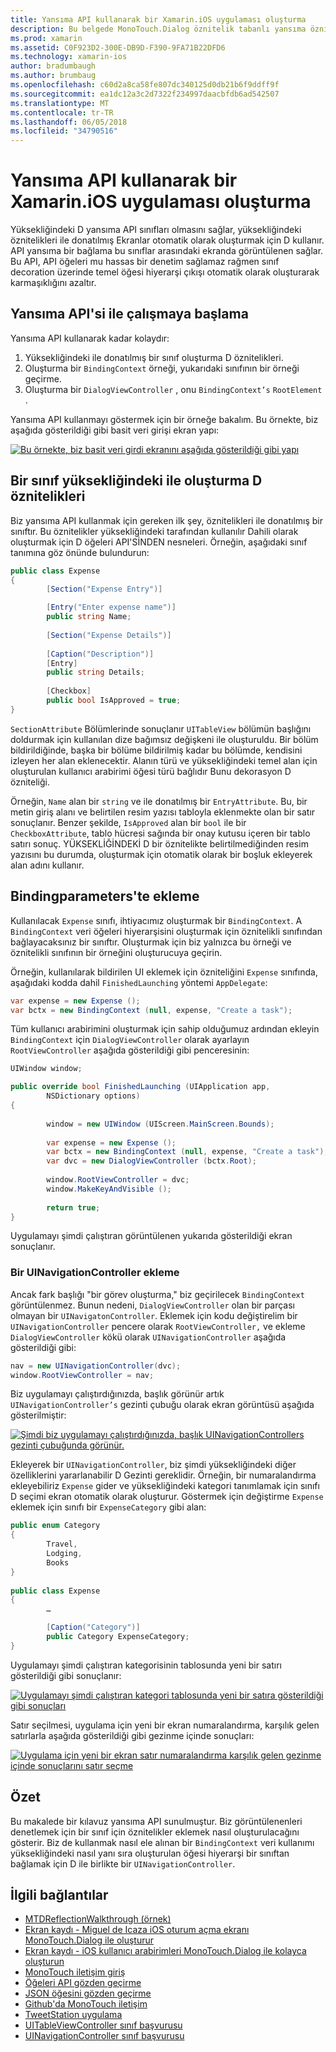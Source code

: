 ```yaml
---
title: Yansıma API kullanarak bir Xamarin.iOS uygulaması oluşturma
description: Bu belgede MonoTouch.Dialog öznitelik tabanlı yansıma öznitelikleri ile donatılmış sınıflar temel UI oluşturan API açıklanmaktadır.
ms.prod: xamarin
ms.assetid: C0F923D2-300E-DB9D-F390-9FA71B22DFD6
ms.technology: xamarin-ios
author: bradumbaugh
ms.author: brumbaug
ms.openlocfilehash: c60d2a8ca58fe807dc340125d0db21b6f9ddff9f
ms.sourcegitcommit: ea1dc12a3c2d7322f234997daacbfdb6ad542507
ms.translationtype: MT
ms.contentlocale: tr-TR
ms.lasthandoff: 06/05/2018
ms.locfileid: "34790516"
---
```

# <a name="creating-a-xamarinios-application-using-the-reflection-api"></a>Yansıma API kullanarak bir Xamarin.iOS uygulaması oluşturma

Yüksekliğindeki D yansıma API sınıfları olmasını sağlar, yüksekliğindeki öznitelikleri ile donatılmış Ekranlar otomatik olarak oluşturmak için D kullanır. API yansıma bir bağlama bu sınıflar arasındaki ekranda görüntülenen sağlar. Bu API, API öğeleri mu hassas bir denetim sağlamaz rağmen sınıf decoration üzerinde temel öğesi hiyerarşi çıkışı otomatik olarak oluşturarak karmaşıklığını azaltır.

 <a name="Getting_Started_with_the_Reflection_API" />


## <a name="getting-started-with-the-reflection-api"></a>Yansıma API'si ile çalışmaya başlama

Yansıma API kullanarak kadar kolaydır:

1.  Yüksekliğindeki ile donatılmış bir sınıf oluşturma D öznitelikleri.
1.  Oluşturma bir `BindingContext` örneği, yukarıdaki sınıfının bir örneği geçirme. 
1.  Oluşturma bir `DialogViewController` , onu `BindingContext’s` `RootElement` . 


Yansıma API kullanmayı göstermek için bir örneğe bakalım. Bu örnekte, biz aşağıda gösterildiği gibi basit veri girişi ekran yapı:

 [![](reflection-api-walkthrough-images/01-expense-entry.png "Bu örnekte, biz basit veri girdi ekranını aşağıda gösterildiği gibi yapı")](reflection-api-walkthrough-images/01-expense-entry.png#lightbox)

 <a name="Creating_a_Class_with_MT.D_Attributes" />

## <a name="creating-a-class-with-mtd-attributes"></a>Bir sınıf yüksekliğindeki ile oluşturma D öznitelikleri

Biz yansıma API kullanmak için gereken ilk şey, öznitelikleri ile donatılmış bir sınıftır. Bu öznitelikler yüksekliğindeki tarafından kullanılır Dahili olarak oluşturmak için D öğeleri API'SİNDEN nesneleri. Örneğin, aşağıdaki sınıf tanımına göz önünde bulundurun:

```csharp
public class Expense
{
        [Section("Expense Entry")]

        [Entry("Enter expense name")]
        public string Name;
        
        [Section("Expense Details")]
  
        [Caption("Description")]
        [Entry]
        public string Details;
        
        [Checkbox]
        public bool IsApproved = true;
}
```

`SectionAttribute` Bölümlerinde sonuçlanır `UITableView` bölümün başlığını doldurmak için kullanılan dize bağımsız değişkeni ile oluşturuldu. Bir bölüm bildirildiğinde, başka bir bölüme bildirilmiş kadar bu bölümde, kendisini izleyen her alan eklenecektir.
Alanın türü ve yüksekliğindeki temel alan için oluşturulan kullanıcı arabirimi öğesi türü bağlıdır Bunu dekorasyon D özniteliği.

Örneğin, `Name` alan bir `string` ve ile donatılmış bir `EntryAttribute`. Bu, bir metin giriş alanı ve belirtilen resim yazısı tabloyla eklenmekte olan bir satır sonuçlanır. Benzer şekilde, `IsApproved` alan bir `bool` ile bir `CheckboxAttribute`, tablo hücresi sağında bir onay kutusu içeren bir tablo satırı sonuç. YÜKSEKLİĞİNDEKİ D bir öznitelikte belirtilmediğinden resim yazısını bu durumda, oluşturmak için otomatik olarak bir boşluk ekleyerek alan adını kullanır.

 <a name="Adding_the_BindingContext" />


## <a name="adding-the-bindingcontext"></a>Bindingparameters'te ekleme

Kullanılacak `Expense` sınıfı, ihtiyacımız oluşturmak bir `BindingContext`. A `BindingContext` veri öğeleri hiyerarşisini oluşturmak için öznitelikli sınıfından bağlayacaksınız bir sınıftır. Oluşturmak için biz yalnızca bu örneği ve öznitelikli sınıfının bir örneğini oluşturucuya geçirin.

Örneğin, kullanılarak bildirilen UI eklemek için özniteliğini `Expense` sınıfında, aşağıdaki kodda dahil `FinishedLaunching` yöntemi `AppDelegate`:

```csharp
var expense = new Expense ();
var bctx = new BindingContext (null, expense, "Create a task");
```

Tüm kullanıcı arabirimini oluşturmak için sahip olduğumuz ardından ekleyin `BindingContext` için `DialogViewController` olarak ayarlayın `RootViewController` aşağıda gösterildiği gibi penceresinin:

```csharp
UIWindow window;

public override bool FinishedLaunching (UIApplication app, 
        NSDictionary options)
{
   
        window = new UIWindow (UIScreen.MainScreen.Bounds);
            
        var expense = new Expense ();
        var bctx = new BindingContext (null, expense, "Create a task");
        var dvc = new DialogViewController (bctx.Root);
            
        window.RootViewController = dvc;
        window.MakeKeyAndVisible ();
            
        return true;
}
```

Uygulamayı şimdi çalıştıran görüntülenen yukarıda gösterildiği ekran sonuçlanır.

 <a name="Adding_a_UINavigationController" />


### <a name="adding-a-uinavigationcontroller"></a>Bir UINavigationController ekleme

Ancak fark başlığı "bir görev oluşturma," biz geçirilecek `BindingContext` görüntülenmez. Bunun nedeni, `DialogViewController` olan bir parçası olmayan bir `UINavigatonController`. Eklemek için kodu değiştirelim bir `UINavigationController` pencere olarak `RootViewController,` ve ekleme `DialogViewController` kökü olarak `UINavigationController` aşağıda gösterildiği gibi:

```csharp
nav = new UINavigationController(dvc);
window.RootViewController = nav;
```

Biz uygulamayı çalıştırdığınızda, başlık görünür artık `UINavigationController’s` gezinti çubuğu olarak ekran görüntüsü aşağıda gösterilmiştir:

 [![](reflection-api-walkthrough-images/02-create-task.png "Şimdi biz uygulamayı çalıştırdığınızda, başlık UINavigationControllers gezinti çubuğunda görünür.")](reflection-api-walkthrough-images/02-create-task.png#lightbox)

Ekleyerek bir `UINavigationController`, biz şimdi yüksekliğindeki diğer özelliklerini yararlanabilir D Gezinti gereklidir. Örneğin, bir numaralandırma ekleyebiliriz `Expense` gider ve yüksekliğindeki kategori tanımlamak için sınıfı D seçimi ekran otomatik olarak oluşturur. Göstermek için değiştirme `Expense` eklemek için sınıfı bir `ExpenseCategory` gibi alan:

```csharp
public enum Category
{
        Travel,
        Lodging,
        Books
}
        
public class Expense
{
        …

        [Caption("Category")]
        public Category ExpenseCategory;
}
```

Uygulamayı şimdi çalıştıran kategorisinin tablosunda yeni bir satırı gösterildiği gibi sonuçlanır:

 [![](reflection-api-walkthrough-images/03-set-details.png "Uygulamayı şimdi çalıştıran kategori tablosunda yeni bir satıra gösterildiği gibi sonuçları")](reflection-api-walkthrough-images/03-set-details.png#lightbox)

Satır seçilmesi, uygulama için yeni bir ekran numaralandırma, karşılık gelen satırlarla aşağıda gösterildiği gibi gezinme içinde sonuçları:

 [![](reflection-api-walkthrough-images/04-set-category.png "Uygulama için yeni bir ekran satır numaralandırma karşılık gelen gezinme içinde sonuçlarını satır seçme")](reflection-api-walkthrough-images/04-set-category.png#lightbox)

 <a name="Summary" />


## <a name="summary"></a>Özet

Bu makalede bir kılavuz yansıma API sunulmuştur. Biz görüntülenenleri denetlemek için bir sınıf için öznitelikler eklemek nasıl oluşturulacağını gösterir. Biz de kullanmak nasıl ele alınan bir `BindingContext` veri kullanımı yüksekliğindeki nasıl yanı sıra oluşturulan öğesi hiyerarşi bir sınıftan bağlamak için D ile birlikte bir `UINavigationController`.


## <a name="related-links"></a>İlgili bağlantılar

- [MTDReflectionWalkthrough (örnek)](https://developer.xamarin.com/samples/MTDReflectionWalkthrough/)
- [Ekran kaydı - Miguel de Icaza iOS oturum açma ekranı MonoTouch.Dialog ile oluşturur](http://youtu.be/3butqB1EG0c)
- [Ekran kaydı - iOS kullanıcı arabirimleri MonoTouch.Dialog ile kolayca oluşturun](http://youtu.be/j7OC5r8ZkYg)
- [MonoTouch iletişim giriş](~/ios/user-interface/monotouch.dialog/index.md)
- [Öğeleri API gözden geçirme](~/ios/user-interface/monotouch.dialog/elements-api-walkthrough.md)
- [JSON öğesini gözden geçirme](~/ios/user-interface/monotouch.dialog/monotouch.dialog-json-markup.md)
- [Github'da MonoTouch iletişim](https://github.com/migueldeicaza/MonoTouch.Dialog)
- [TweetStation uygulama](https://github.com/migueldeicaza/TweetStation)
- [UITableViewController sınıf başvurusu](http://developer.apple.com/library/ios/#DOCUMENTATION/UIKit/Reference/UITableViewController_Class/Reference/Reference.html)
- [UINavigationController sınıf başvurusu](http://developer.apple.com/library/ios/#documentation/UIKit/Reference/UINavigationController_Class/Reference/Reference.html)
